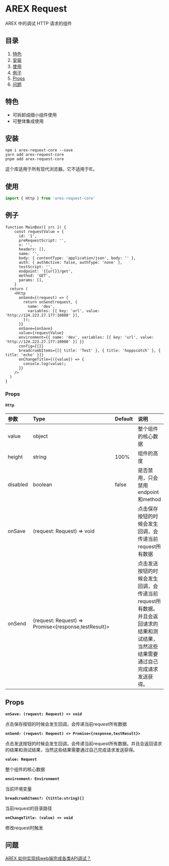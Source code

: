 # AREX Request

AREX 中的调试 HTTP 请求的组件


## 目录

1. [特色](#特色)
2. [安装](#安装)
3. [使用](#使用)
4. [例子](#例子)
5. [Props](#props)
6. [问题](#问题)

## 特色

- 可拆卸成细小组件使用
- 可整体集成使用

## 安装

```
npm i arex-request-core --save
yarn add arex-request-core
pnpm add arex-request-core
```

这个库适用于所有现代浏览器。它不适用于IE。

## 使用

```js
import { Http } from 'arex-request-core'
```

## 例子

```tsx
function MainBox({ src }) {
    const requestValue = {
      id: '1',
      preRequestScript: '',
      v: '',
      headers: [],
      name: '',
      body: { contentType: 'application/json', body: '' },
      auth: { authActive: false, authType: 'none' },
      testScript: '',
      endpoint: '{{url}}/get',
      method: 'GET',
      params: [],
    }
  return (
    <Http
      onSend={(request) => {
        return onSend(request, {
          name: 'dev',
          variables: [{ key: 'url', value: 'http://124.223.27.177:18080' }],
        });
      }}
      onSave={onSave}
      value={requestValue}
      environment={{ name: 'dev', variables: [{ key: 'url', value: 'http://124.223.27.177:18080' }] }}
      config={{}}
      breadcrumbItems={[{ title: 'Test' }, { title: 'hoppscotch' }, { title: 'echo' }]}
      onChangeTitle={({value}) => {
        console.log(value);
      }}
    />
  )
}
```

### Props

#### `Http`

| 参数      | Type   | Default | 说明                                                                    |
|:--------|:-------|:--------|:----------------------------------------------------------------------|
| value   | object |         | 整个组件的核心数据                                                             |
| height  | string | 100%    | 组件的高度                                                                 |
| disabled | boolean | false   | 是否禁用，只会禁用endpoint和method                                              |
| onSave  | (request: Request) => void |         | 点击保存按钮的时候会发生回调，会传递当前request所有数据                                       |
| onSend  | (request: Request) => Promise<{response,testResult}> |         | 点击发送按钮的时候会发生回调，会传递当前request所有数据。并且会返回请求的结果和测试结果，当然这些结果需要通过自己完成请求发送获得。 |

## Props

**`onSave: (request: Request) => void`**

点击保存按钮的时候会发生回调，会传递当前request所有数据

**`onSend: (request: Request) => Promise<{response,testResult}>`**

点击发送按钮的时候会发生回调，会传递当前request所有数据。并且会返回请求的结果和测试结果，当然这些结果需要通过自己完成请求发送获得。


**`value: Request`**

整个组件的核心数据

**`environment: Environment`**

当前环境变量

**`breadcrumbItems?: {tittle:string}[]`**

当前request的目录路径

**`onChangeTitle: (value) => void`**

修改request时触发


## 问题

[AREX 如何实现纯web端完成各类API调试？](documentation/how-to-complete-debugging.md)
